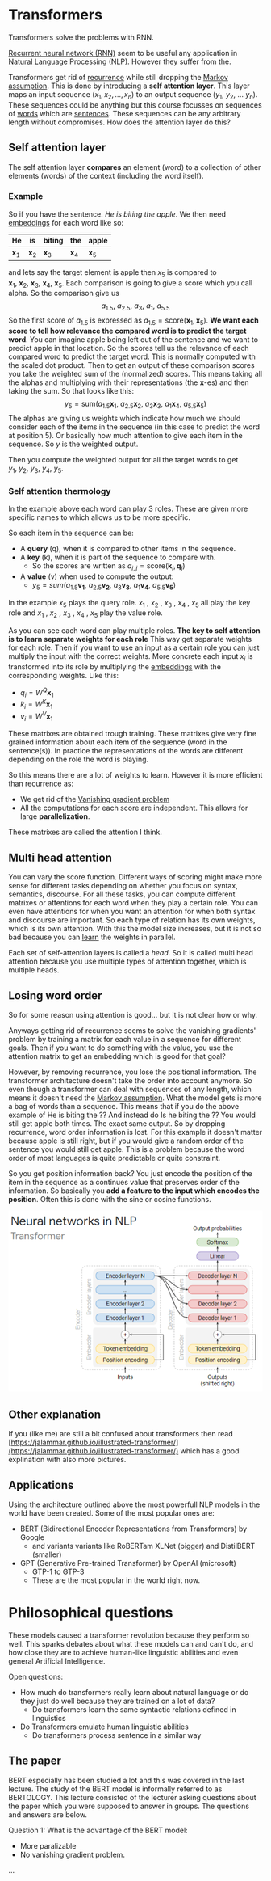 # Transformers 

Transformers solve the problems with RNN.

[Recurrent neural network (RNN)](Recurrent%20neural%20network%20(RNN).md) seem to be useful any application in [Natural Language](../Languages/Natural%20languages.md) Processing (NLP). However they suffer from the.  

Transformers get rid of [recurrence](Recurrence.md) while still dropping the [Markov assumption](Markov%20assumption.md). This is done by introducing a **self attention layer**. This layer maps an input sequence $(x_{1}, x_{2}, ..., x_{n})$ to an output sequence ($y_1$, $y_2$, ... $y_n$). These sequences could be anything but this course focusses on sequences of [words](../Data/Words.md) which are [sentences](../Data/Sentences.md). These sequences can be any arbitrary length without compromises. How does the attention layer do this?

## Self attention layer
The self attention layer **compares** an element (word) to a collection of other elements (words) of the context (including the word itself).

### Example
So if you have the sentence. *He is biting the apple*. We then need [embeddings](../Semantic-Similarity/Embeddings.md) for each word like so:

| He      | is      | biting | the   | apple |
| ------- | ------- | ------ | ----- | ----- |
| $\mathbf{x}_{1}$ | $\mathbf{x}_{2}$ | $\mathbf{x}_3$  | $\mathbf{x}_4$ | $\mathbf{x}_5$ |

and lets say the target element is apple then $x_{5}$ is compared to $\mathbf{x}_{1},~\mathbf{x}_{2},~\mathbf{x}_{3},~\mathbf{x}_{4},~\mathbf{x}_{5}$. Each comparison is going to give a score which you call alpha. So the comparison give us $$a_{1.5},~a_{2.5},~a_{3},~a_{1},~a_{5.5}$$
So the first score of $a_{1.5}$ is expressed as $a_{1.5} = \text{score}(\mathbf{x}_{1}, \mathbf{x}_{5})$. **We want each score to tell how relevance the compared word is to predict the target word**. You can imagine apple being left out of the sentence and we want to predict apple in that location. So the scores tell us the relevance of each compared word to predict the target word. This is normally computed with the scaled dot product. Then to get an output of these comparison scores you take the weighted sum of the (normalized) scores. This means taking all the alphas and multiplying with their representations (the $\mathbf{x}$-es) and then taking the sum. So that looks like this: $$y_{5} = \text{sum}(a_{1.5}\mathbf{x}_1,~a_{2.5}\mathbf{x}_{2},~a_{3}\mathbf{x}_{3},~a_{1}\mathbf{x}_{4},~a_{5.5}\mathbf{x}_{5})$$
The alphas are giving us weights which indicate how much we should consider each of the items in the sequence (in this case to predict the word at position 5). Or basically how much attention to give each item in the sequence. So $y$ is the weighted output. 

Then you compute the weighted output for all the target words to get $y_{1},~y_{2},~y_{3},~y_{4},~y_{5}$. 


### Self attention thermology
In the example above each word can play 3 roles. These are given more specific names to which allows us to be more specific. 

So each item in the sequence can be:
- A **query** (q), when it is compared to other items in the sequence. 
- A **key** (k), when it is part of the sequence to compare with. 
	- So the scores are written as $a_{i,j} = \text{score}(\mathbf{k}_{i},\mathbf{q}_{j})$
- A **value** (v) when used to compute the output:
	- $y_{5} = sum(a_{1.5}\mathbf{v_1},~a_{2.5}\mathbf{v_{2}},~a_{3}\mathbf{v_{3}},~a_{1}\mathbf{v_{4}},~a_{5.5}\mathbf{v_{5}})$

In the example $x_{5}$ plays the query role.  $x_{1}$ , $x_{2}$ , $x_3$  , $x_4$  , $x_5$ all play the key role and  $x_{1}$ , $x_{2}$ , $x_3$  , $x_4$  , $x_5$ play the value role. 

As you can see each word can play multiple roles. **The key to self attention is to learn separate weights for each role** This way get separate weights for each role. Then if you want to use an input as a certain role you can just multiply the input with the correct weights. More concrete each input $x_i$ is transformed into its role by multiplying the [embeddings](../Semantic-Similarity/Embeddings.md) with the corresponding weights. Like this:

- $q_{i}=W^Q\mathbf{x}_1$
- $k_{i}=W^K\mathbf{x}_1$
- $v_{i}=W^V\mathbf{x}_1$

These matrixes are obtained trough training. These matrixes give very fine grained information about each item of the sequence (word in the sentence(s)). In practice the representations of the words are different depending on the role the word is playing. 

So this means there are a lot of weights to learn. However it is more efficient than recurrence as: 
- We get rid of the [Vanishing gradient problem](Vanishing%20gradient%20problem.md) 
- All the computations for each score are independent. This allows for large **parallelization**.

These matrixes are called the attention I think. 

## Multi head attention 
You can vary the score function. Different ways of scoring might make more sense for different tasks depending on whether you focus on syntax, semantics, discourse. For all these tasks, you can compute different matrixes or attentions for each word when they play a certain role. You can even have attentions for when you want an attention for when both syntax and discourse are important. So each type of relation has its own weights, which is its own attention. With this the model size increases, but it is not so bad because you can [learn](../Other/Learning.md) the weights in parallel. 

Each set of self-attention layers is called a *head*. So it is called multi head attention because you use multiple types of attention together, which is multiple heads.

## Losing word order
So for some reason using attention is good... but it is not clear how or why. 

Anyways getting rid of recurrence seems to solve the vanishing gradients' problem by training a matrix for each value in a sequence for different goals. Then if you want to do something with the value, you use the attention matrix to get an embedding which is good for that goal? 

However, by removing recurrence, you lose the positional information. The transformer architecture doesn't take the order into account anymore. So even though a transformer can deal with sequences of any length, which means it doesn't need the [Markov assumption](Markov%20assumption.md). What the model gets is more a bag of words than a sequence. This means that if you do the above example of He is biting the ?? And instead do Is he biting the ?? You would still get apple both times. The exact same output. So by dropping recurrence, word order information is lost. For this example it doesn't matter because apple is still right, but if you would give a random order of the sentence you would still get apple. This is a problem because the word order of most languages is quite predictable or quite constraint.

So you get position information back?  You just encode the position of the item in the sequence as a continues value that preserves order of the information. So basically you **add a feature to the input which encodes the position**. Often this is done with the sine or cosine functions. 

![Transformer slide from the guest lecture](../images/Pasted%20image%2020220605011623.png)

## Other explanation 
If you (like me) are still a bit confused about transformers then read [https://jalammar.github.io/illustrated-transformer/](https://jalammar.github.io/illustrated-transformer/) which has a good explination with also more pictures. 

## Applications 
Using the architecture outlined above the most powerfull NLP models in the world have been created. Some of the most popular ones are:
- BERT (Bidirectional Encoder Representations from Transformers) by Google
	- and variants variants like RoBERTam XLNet (bigger) and DistilBERT (smaller)
- GPT (Generative Pre-trained Transformer) by OpenAI (microsoft) 
	- GTP-1 to GTP-3 
	- These are the most popular in the world right now.


# Philosophical questions 
These models caused a transformer revolution because they perform so well. This sparks debates about what these models can and can't do, and how close they are to achieve human-like linguistic abilities and even general Artificial Intelligence. 

Open questions:
- How much do transformers really learn about natural language or do they just do well because they are trained on a lot of data?
	- Do transformers learn the same syntactic relations defined in linguistics 
- Do Transformers emulate human linguistic abilities 
	- Do transformers process sentence in a similar way


## The paper
BERT especially has been studied a lot and this was covered in the last lecture. The study of the BERT model is informally referred to as BERTOLOGY. This lecture consisted of the lecturer asking questions about the paper which you were supposed to answer in groups. The questions and answers are below.

Question 1: What is the advantage of the BERT model:
- More paralizable 
- No vanishing gradient problem. 

...
